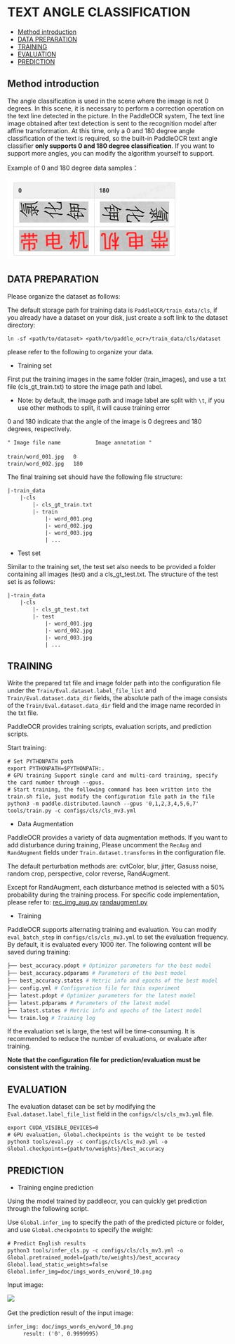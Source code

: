 # TEXT ANGLE CLASSIFICATION

- [Method introduction](#method-introduction)
- [DATA PREPARATION](#data-preparation)
- [TRAINING](#training)
- [EVALUATION](#evaluation)
- [PREDICTION](#prediction)

<a name="method-introduction"></a>
## Method introduction
The angle classification is used in the scene where the image is not 0 degrees. In this scene, it is necessary to perform a correction operation on the text line detected in the picture. In the PaddleOCR system,
The text line image obtained after text detection is sent to the recognition model after affine transformation. At this time, only a 0 and 180 degree angle classification of the text is required, so the built-in PaddleOCR text angle classifier **only supports 0 and 180 degree classification**. If you want to support more angles, you can modify the algorithm yourself to support.

Example of 0 and 180 degree data samples：

![](../imgs_results/angle_class_example.jpg)

<a name="data-preparation"></a>
## DATA PREPARATION

Please organize the dataset as follows:

The default storage path for training data is `PaddleOCR/train_data/cls`, if you already have a dataset on your disk, just create a soft link to the dataset directory:

```
ln -sf <path/to/dataset> <path/to/paddle_ocr>/train_data/cls/dataset
```

please refer to the following to organize your data.

- Training set

First put the training images in the same folder (train_images), and use a txt file (cls_gt_train.txt) to store the image path and label.

* Note: by default, the image path and image label are split with `\t`, if you use other methods to split, it will cause training error

0 and 180 indicate that the angle of the image is 0 degrees and 180 degrees, respectively.

```
" Image file name           Image annotation "

train/word_001.jpg   0
train/word_002.jpg   180
```

The final training set should have the following file structure:

```
|-train_data
    |-cls
        |- cls_gt_train.txt
        |- train
            |- word_001.png
            |- word_002.jpg
            |- word_003.jpg
            | ...
```

- Test set

Similar to the training set, the test set also needs to be provided a folder
containing all images (test) and a cls_gt_test.txt. The structure of the test set is as follows:

```
|-train_data
    |-cls
        |- cls_gt_test.txt
        |- test
            |- word_001.jpg
            |- word_002.jpg
            |- word_003.jpg
            | ...
```
<a name="training"></a>
## TRAINING
Write the prepared txt file and image folder path into the configuration file under the `Train/Eval.dataset.label_file_list` and `Train/Eval.dataset.data_dir` fields, the absolute path of the image consists of the `Train/Eval.dataset.data_dir` field and the image name recorded in the txt file.

PaddleOCR provides training scripts, evaluation scripts, and prediction scripts.

Start training:

```
# Set PYTHONPATH path
export PYTHONPATH=$PYTHONPATH:.
# GPU training Support single card and multi-card training, specify the card number through --gpus.
# Start training, the following command has been written into the train.sh file, just modify the configuration file path in the file
python3 -m paddle.distributed.launch --gpus '0,1,2,3,4,5,6,7'  tools/train.py -c configs/cls/cls_mv3.yml
```

- Data Augmentation

PaddleOCR provides a variety of data augmentation methods. If you want to add disturbance during training, Please uncomment the `RecAug` and `RandAugment` fields under `Train.dataset.transforms` in the configuration file.

The default perturbation methods are: cvtColor, blur, jitter, Gasuss noise, random crop, perspective, color reverse, RandAugment.

Except for RandAugment, each disturbance method is selected with a 50% probability during the training process. For specific code implementation, please refer to:
[rec_img_aug.py](../../ppocr/data/imaug/rec_img_aug.py)
[randaugment.py](../../ppocr/data/imaug/randaugment.py)


- Training

PaddleOCR supports alternating training and evaluation. You can modify `eval_batch_step` in `configs/cls/cls_mv3.yml` to set the evaluation frequency. By default, it is evaluated every 1000 iter. The following content will be saved during training:
```bash
├── best_accuracy.pdopt # Optimizer parameters for the best model
├── best_accuracy.pdparams # Parameters of the best model
├── best_accuracy.states # Metric info and epochs of the best model
├── config.yml # Configuration file for this experiment
├── latest.pdopt # Optimizer parameters for the latest model
├── latest.pdparams # Parameters of the latest model
├── latest.states # Metric info and epochs of the latest model
└── train.log # Training log
```

If the evaluation set is large, the test will be time-consuming. It is recommended to reduce the number of evaluations, or evaluate after training.

**Note that the configuration file for prediction/evaluation must be consistent with the training.**

<a name="evaluation"></a>
## EVALUATION

The evaluation dataset can be set by modifying the `Eval.dataset.label_file_list` field in the `configs/cls/cls_mv3.yml` file.

```
export CUDA_VISIBLE_DEVICES=0
# GPU evaluation, Global.checkpoints is the weight to be tested
python3 tools/eval.py -c configs/cls/cls_mv3.yml -o Global.checkpoints={path/to/weights}/best_accuracy
```
<a name="prediction"></a>
## PREDICTION

* Training engine prediction

Using the model trained by paddleocr, you can quickly get prediction through the following script.

Use `Global.infer_img` to specify the path of the predicted picture or folder, and use `Global.checkpoints` to specify the weight:

```
# Predict English results
python3 tools/infer_cls.py -c configs/cls/cls_mv3.yml -o Global.pretrained_model={path/to/weights}/best_accuracy Global.load_static_weights=false Global.infer_img=doc/imgs_words_en/word_10.png
```

Input image:

![](../imgs_words_en/word_10.png)

Get the prediction result of the input image:

```
infer_img: doc/imgs_words_en/word_10.png
     result: ('0', 0.9999995)
```
